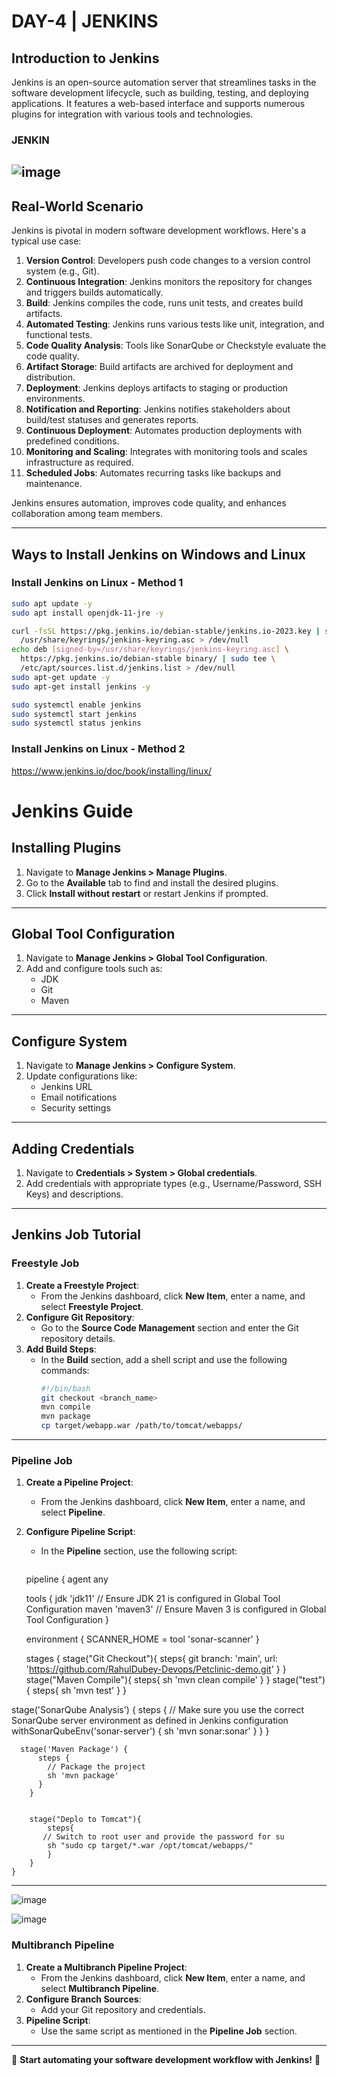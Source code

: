 # DAY-4 | JENKINS

## Introduction to Jenkins
Jenkins is an open-source automation server that streamlines tasks in the software development lifecycle, such as building, testing, and deploying applications. It features a web-based interface and supports numerous plugins for integration with various tools and technologies.

### JENKIN
![image](https://github.com/user-attachments/assets/219f7f4d-4189-4529-8cee-b357fa00117b)
---

## Real-World Scenario
Jenkins is pivotal in modern software development workflows. Here's a typical use case:

1. **Version Control**: Developers push code changes to a version control system (e.g., Git).
2. **Continuous Integration**: Jenkins monitors the repository for changes and triggers builds automatically.
3. **Build**: Jenkins compiles the code, runs unit tests, and creates build artifacts.
4. **Automated Testing**: Jenkins runs various tests like unit, integration, and functional tests.
5. **Code Quality Analysis**: Tools like SonarQube or Checkstyle evaluate the code quality.
6. **Artifact Storage**: Build artifacts are archived for deployment and distribution.
7. **Deployment**: Jenkins deploys artifacts to staging or production environments.
8. **Notification and Reporting**: Jenkins notifies stakeholders about build/test statuses and generates reports.
9. **Continuous Deployment**: Automates production deployments with predefined conditions.
10. **Monitoring and Scaling**: Integrates with monitoring tools and scales infrastructure as required.
11. **Scheduled Jobs**: Automates recurring tasks like backups and maintenance.

Jenkins ensures automation, improves code quality, and enhances collaboration among team members.

---

## Ways to Install Jenkins on Windows and Linux

### Install Jenkins on Linux - Method 1
```bash
sudo apt update -y
sudo apt install openjdk-11-jre -y

curl -fsSL https://pkg.jenkins.io/debian-stable/jenkins.io-2023.key | sudo tee \
  /usr/share/keyrings/jenkins-keyring.asc > /dev/null
echo deb [signed-by=/usr/share/keyrings/jenkins-keyring.asc] \
  https://pkg.jenkins.io/debian-stable binary/ | sudo tee \
  /etc/apt/sources.list.d/jenkins.list > /dev/null
sudo apt-get update -y 
sudo apt-get install jenkins -y

sudo systemctl enable jenkins
sudo systemctl start jenkins
sudo systemctl status jenkins
```
### Install Jenkins on Linux - Method 2
https://www.jenkins.io/doc/book/installing/linux/

# Jenkins Guide

## Installing Plugins
1. Navigate to **Manage Jenkins > Manage Plugins**.
2. Go to the **Available** tab to find and install the desired plugins.
3. Click **Install without restart** or restart Jenkins if prompted.

---

## Global Tool Configuration
1. Navigate to **Manage Jenkins > Global Tool Configuration**.
2. Add and configure tools such as:
   - JDK
   - Git
   - Maven

---

## Configure System
1. Navigate to **Manage Jenkins > Configure System**.
2. Update configurations like:
   - Jenkins URL
   - Email notifications
   - Security settings

---

## Adding Credentials
1. Navigate to **Credentials > System > Global credentials**.
2. Add credentials with appropriate types (e.g., Username/Password, SSH Keys) and descriptions.

---

## Jenkins Job Tutorial

### Freestyle Job
1. **Create a Freestyle Project**:
   - From the Jenkins dashboard, click **New Item**, enter a name, and select **Freestyle Project**.
2. **Configure Git Repository**:
   - Go to the **Source Code Management** section and enter the Git repository details.
3. **Add Build Steps**:
   - In the **Build** section, add a shell script and use the following commands:
     ```bash
     #!/bin/bash
     git checkout <branch_name>
     mvn compile
     mvn package
     cp target/webapp.war /path/to/tomcat/webapps/
     ```

---

### Pipeline Job
1. **Create a Pipeline Project**:
   - From the Jenkins dashboard, click **New Item**, enter a name, and select **Pipeline**.
2. **Configure Pipeline Script**:
   - In the **Pipeline** section, use the following script:
     ```groovy
    pipeline {
    agent any

   tools {
    jdk 'jdk11'   // Ensure JDK 21 is configured in Global Tool Configuration
    maven 'maven3' // Ensure Maven 3 is configured in Global Tool Configuration
  }
  
   environment {
        SCANNER_HOME = tool 'sonar-scanner'
    }

    stages {
      stage("Git Checkout"){
          steps{
                git branch: 'main', url: 'https://github.com/RahulDubey-Devops/Petclinic-demo.git'
          }
      }
      stage("Maven Compile"){
          steps{
              sh 'mvn clean compile'
          }
      }
      stage("test"){
          steps{
              sh 'mvn test'
          }
      }
      
stage('SonarQube Analysis') {
    steps {
        // Make sure you use the correct SonarQube server environment as defined in Jenkins configuration
        withSonarQubeEnv('sonar-server') {
         sh 'mvn sonar:sonar'
        }
    }
}

      stage('Maven Package') {
          steps {
            // Package the project
            sh 'mvn package'
          }
        }
        
        
        stage("Deplo to Tomcat"){
            steps{
           // Switch to root user and provide the password for su
            sh "sudo cp target/*.war /opt/tomcat/webapps/"
            }
        }
    }

---


![image](https://github.com/user-attachments/assets/69e9cebd-b344-4bb6-b934-11e36d7c8cb4)


![image](https://github.com/user-attachments/assets/ae035ed4-48cc-41ed-837b-d6a2e378aeda)


### Multibranch Pipeline
1. **Create a Multibranch Pipeline Project**:
   - From the Jenkins dashboard, click **New Item**, enter a name, and select **Multibranch Pipeline**.
2. **Configure Branch Sources**:
   - Add your Git repository and credentials.
3. **Pipeline Script**:
   - Use the same script as mentioned in the **Pipeline Job** section.

---



🚀 **Start automating your software development workflow with Jenkins!** 🚀


